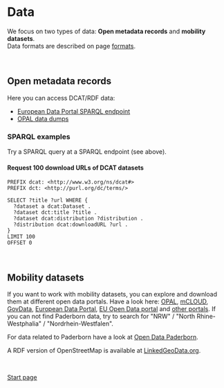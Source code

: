 # Data

We focus on two types of data: **Open metadata records** and **mobility datasets**.  
Data formats are described on page [formats](formats.md).

&nbsp;

## Open metadata records

Here you can access DCAT/RDF data:

* [European Data Portal SPARQL endpoint](https://www.europeandataportal.eu/sparql)
* [OPAL data dumps](https://hobbitdata.informatik.uni-leipzig.de/OPAL/)

### SPARQL examples

Try a SPARQL query at a SPARQL endpoint (see above).

#### Request 100 download URLs of DCAT datasets

```SPARQL
PREFIX dcat: <http://www.w3.org/ns/dcat#>
PREFIX dct: <http://purl.org/dc/terms/>

SELECT ?title ?url WHERE {
  ?dataset a dcat:Dataset .
  ?dataset dct:title ?title .
  ?dataset dcat:distribution ?distribution .
  ?distribution dcat:downloadURL ?url .
}
LIMIT 100
OFFSET 0
```

&nbsp;

## Mobility datasets

If you want to work with mobility datasets, you can explore and download them at different open data portals.
Have a look here:
[OPAL](https://opal.demos.dice-research.org/),
[mCLOUD](https://www.mcloud.de/), 
[GovData](https://www.govdata.de/), 
[European Data Portal](https://www.europeandataportal.eu/),
[EU Open Data portal](https://data.europa.eu/euodp/en/data/) and
[other portals](https://github.com/projekt-opal/doc/wiki/Open-Data-Portals).
If you can not find Paderborn data, try to search for "NRW" / "North Rhine-Westphalia" / "Nordrhein-Westfalen".

For data related to Paderborn have a look at [Open Data Paderborn](open-data-paderborn.md).

A RDF version of OpenStreetMap is available at [LinkedGeoData.org](http://linkedgeodata.org).

&nbsp;

[Start page](index.md)

&nbsp;
